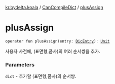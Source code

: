 [kr.bydelta.koala](../index.md) / [CanCompileDict](index.md) / [plusAssign](./plus-assign.md)

# plusAssign

`operator fun plusAssign(entry: `[`DicEntry`](../-dic-entry.md)`): `[`Unit`](https://kotlinlang.org/api/latest/jvm/stdlib/kotlin/-unit/index.html)

사용자 사전에, (표면형,품사)의 여러 순서쌍을 추가.

### Parameters

`dict` - 추가할 (표면형,품사)의 순서쌍.